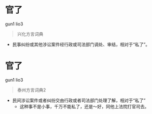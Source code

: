 # 官了
gun1 lio3
> 兴化方言词典
- 民事纠纷或其他涉讼案件经行政或司法部门调处、审结，相对于“私了”。


# 官了
gun1 lio3
> 泰州方言词典2
- 民间涉讼案件或者纠纷交由行政或者司法部门处理了解，相对于“私了”
  - 这种事不是小事，千万不能私了，还是～好，同他上法院打官司去。